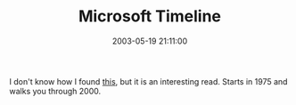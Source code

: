 ﻿---
layout: post
title: "Microsoft Timeline"
comments: false
date: 2003-05-19 21:11:00
updated: 2004-11-07 19:58:00
categories:
 - Technology
subtext-id: 7e579ae5-489e-4440-948d-db9a4002d253
alias: /blog/Microsoft-Timeline.aspx
---


I don't know how I found [this](http://www.microsoft.com/museum/mustimeline.mspx#), but it is an interesting read. Starts in 1975 and walks you through 2000. 
